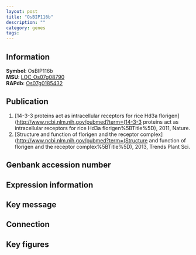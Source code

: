 ```yaml
---
layout: post
title: "OsBIP116b"
description: ""
category: genes
tags: 
---
```


## Information
__Symbol__: OsBIP116b  
__MSU__: [LOC_Os07g08790](http://rice.plantbiology.msu.edu/cgi-bin/ORF_infopage.cgi?orf=LOC_Os07g08790)  
__RAPdb__: [Os07g0185432](http://rapdb.dna.affrc.go.jp/viewer/gbrowse_details/irgsp1?name=Os07g0185432)  

## Publication
1. [14-3-3 proteins act as intracellular receptors for rice Hd3a florigen](http://www.ncbi.nlm.nih.gov/pubmed?term=(14-3-3 proteins act as intracellular receptors for rice Hd3a florigen%5BTitle%5D), 2011, Nature.
2. [Structure and function of florigen and the receptor complex](http://www.ncbi.nlm.nih.gov/pubmed?term=(Structure and function of florigen and the receptor complex%5BTitle%5D), 2013, Trends Plant Sci.

## Genbank accession number

## Expression information

## Key message

## Connection

## Key figures


